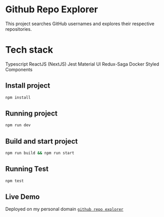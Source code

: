 # Github Repo Explorer

This project searches GitHub usernames and explores their respective repositories.

# Tech stack

Typescript
ReactJS (NextJS)
Jest
Material UI
Redux-Saga
Docker
Styled Components

## Install project

```bash
npm install
```

## Running project

```bash
npm run dev
```

## Build and start project

```bash
npm run build && npm run start
```

## Running Test

```bash
npm test
```

## Live Demo

Deployed on my personal domain
[`github repo explorer`](https://github-explorer.roofiahmad.site/)
